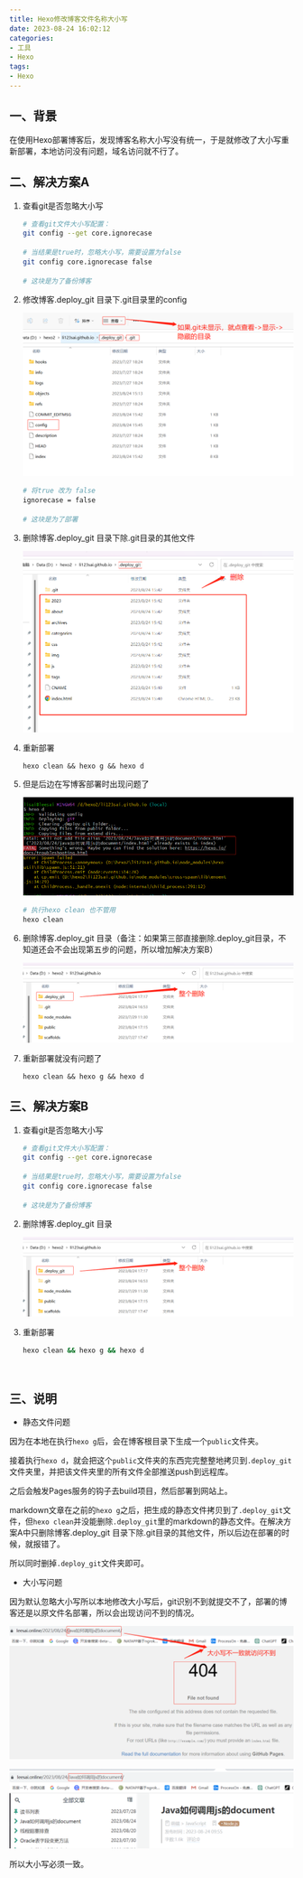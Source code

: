 ```yaml
---
title: Hexo修改博客文件名称大小写
date: 2023-08-24 16:02:12
categories:
- 工具
- Hexo
tags:
- Hexo
---
```


## 一、背景

在使用Hexo部署博客后，发现博客名称大小写没有统一，于是就修改了大小写重新部署，本地访问没有问题，域名访问就不行了。

## 二、解决方案A

1. 查看git是否忽略大小写

   ```sh
   # 查看git文件大小写配置：
   git config --get core.ignorecase
   
   # 当结果是true时，忽略大小写，需要设置为false
   git config core.ignorecase false
   
   # 这块是为了备份博客
   ```

   

2. 修改博客.deploy_git 目录下.git目录里的config

   ![文件位置](https://raw.githubusercontent.com/li123sai/myPictures/main/img/hexo1.png)

   ```sh
   # 将true 改为 false
   ignorecase = false
   
   # 这块是为了部署
   ```

   

3. 删除博客.deploy_git 目录下除.git目录的其他文件

   ![删除文件范围](https://raw.githubusercontent.com/li123sai/myPictures/main/img/hexo2.png)

4. 重新部署

   ```
   hexo clean && hexo g && hexo d
   ```

   

5. 但是后边在写博客部署时出现问题了

   ![报错](https://raw.githubusercontent.com/li123sai/myPictures/main/img/hexo7.png)

   ```sh
   # 执行hexo clean 也不管用
   hexo clean
   ```

   

6. 删除博客.deploy_git 目录（备注：如果第三部直接删除.deploy_git目录，不知道还会不会出现第五步的问题，所以增加解决方案B）

   ![删除范围](https://raw.githubusercontent.com/li123sai/myPictures/main/img/hexo6.png)

7. 重新部署就没有问题了

   ```
   hexo clean && hexo g && hexo d
   ```

   

## 三、解决方案B

1. 查看git是否忽略大小写

   ```sh
   # 查看git文件大小写配置：
   git config --get core.ignorecase
   
   # 当结果是true时，忽略大小写，需要设置为false
   git config core.ignorecase false
   
   # 这块是为了备份博客
   ```

   

2. 删除博客.deploy_git 目录

   ![删除范围](https://raw.githubusercontent.com/li123sai/myPictures/main/img/hexo6.png)

3. 重新部署

   ```sh
   hexo clean && hexo g && hexo d
   ```

   

​	



## 三、说明

- 静态文件问题

因为在本地在执行`hexo g`后，会在博客根目录下生成一个`public`文件夹。

接着执行`hexo d`，就会把这个`public`文件夹的东西完完整整地拷贝到`.deploy_git`文件夹里，并把该文件夹里的所有文件全部推送push到远程库。

之后会触发Pages服务的钩子去build项目，然后部署到网站上。

markdown文章在之前的`hexo g`之后，把生成的静态文件拷贝到了`.deploy_git`文件，但`hexo clean`并没能删除`.deploy_git`里的markdown的静态文件。在解决方案A中只删除博客.deploy_git 目录下除.git目录的其他文件，所以后边在部署的时候，就报错了。

所以同时删掉`.deploy_git`文件夹即可。



- 大小写问题

因为默认忽略大小写所以本地修改大小写后，git识别不到就提交不了，部署的博客还是以原文件名部署，所以会出现访问不到的情况。

![大小写修改未部署成功](https://raw.githubusercontent.com/li123sai/myPictures/main/img/hexo5.png)

![大小写修改部署成功](https://raw.githubusercontent.com/li123sai/myPictures/main/img/hexo3.png)

所以大小写必须一致。
